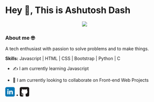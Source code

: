# Hey 👋, This is Ashutosh Dash

<p align="center"><img src="https://i.pinimg.com/originals/54/5d/c7/545dc70147b6b8a300d33ef5cc51ca5a.jpg" height="200px"></p>

### About me 🤓
A tech enthusiast with passion to solve problems and to make things. 

**Skills:** Javascript | HTML | CSS | Bootstrap | Python | C

- ✍️ I am currently learning Javascript

- 🌱  I am currently looking to collaborate on Front-end Web Projects

<a href = https://www.linkedin.com/in/ashutosh-dash-6a0a63169><img src=https://raw.githubusercontent.com/edent/SuperTinyIcons/master/images/svg/linkedin.svg height='30' weight='30'></a> • <a href = https://github.com/AshutoshDash1999><img src=https://raw.githubusercontent.com/edent/SuperTinyIcons/master/images/svg/github.svg height='30' weight='30'></a>
